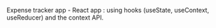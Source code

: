 Expense tracker app - React app : using hooks (useState, useContext, useReducer) and the context API.
